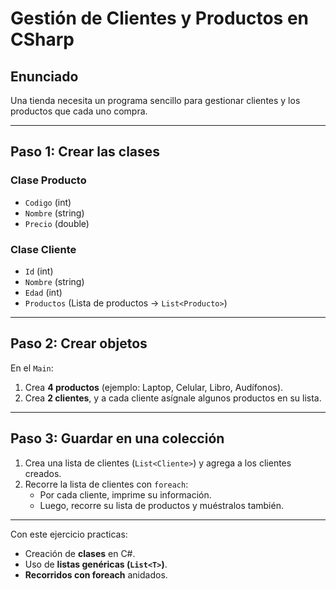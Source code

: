 # Gestión de Clientes y Productos en CSharp

## Enunciado

Una tienda necesita un programa sencillo para gestionar clientes y los productos que cada uno compra.

---

## Paso 1: Crear las clases

### Clase Producto

- `Codigo` (int)
- `Nombre` (string)
- `Precio` (double)

### Clase Cliente

- `Id` (int)
- `Nombre` (string)
- `Edad` (int)
- `Productos` (Lista de productos → `List<Producto>`)

---

## Paso 2: Crear objetos

En el `Main`:

1. Crea **4 productos** (ejemplo: Laptop, Celular, Libro, Audífonos).  
2. Crea **2 clientes**, y a cada cliente asígnale algunos productos en su lista.

---

## Paso 3: Guardar en una colección

1. Crea una lista de clientes (`List<Cliente>`) y agrega a los clientes creados.  
2. Recorre la lista de clientes con `foreach`:  
   - Por cada cliente, imprime su información.  
   - Luego, recorre su lista de productos y muéstralos también.

---

Con este ejercicio practicas:  

- Creación de **clases** en C#.  
- Uso de **listas genéricas (`List<T>`)**.  
- **Recorridos con foreach** anidados.
